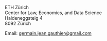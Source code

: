 ETH Zürich \
Center for Law, Economics, and Data Science \
Haldeneggsteig 4 \
8092 Zürich

Email: germain.jean.gauthier@gmail.com
